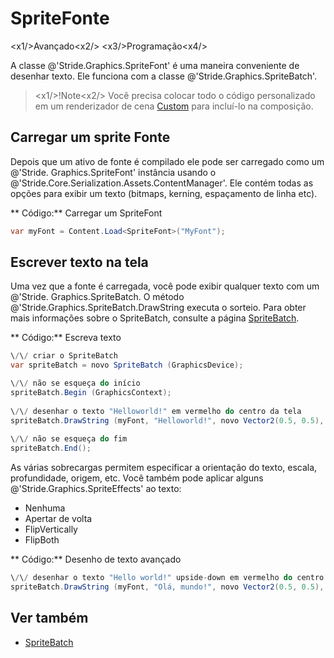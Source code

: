 # SpriteFonte

<x1\/>Avançado<x2\/>
<x3\/>Programação<x4\/>

A classe @'Stride.Graphics.SpriteFont' é uma maneira conveniente de desenhar texto. Ele funciona com a classe @'Stride.Graphics.SpriteBatch'.

> <x1\/>!Note<x2\/>
> Você precisa colocar todo o código personalizado em um renderizador de cena [Custom](../graphics-compositor/custom-scene-renderers.md) para incluí-lo na composição.

## Carregar um sprite Fonte

Depois que um ativo de fonte é compilado ele pode ser carregado como um @'Stride. Graphics.SpriteFont' instância usando o @'Stride.Core.Serialization.Assets.ContentManager'. Ele contém todas as opções para exibir um texto (bitmaps, kerning, espaçamento de linha etc).

** Código:** Carregar um SpriteFont

```cs
var myFont = Content.Load<SpriteFont>("MyFont");
```

## Escrever texto na tela

Uma vez que a fonte é carregada, você pode exibir qualquer texto com um @'Stride. Graphics.SpriteBatch. O método @'Stride.Graphics.SpriteBatch.DrawString executa o sorteio. Para obter mais informações sobre o SpriteBatch, consulte a página [SpriteBatch](spritebatch.md).

** Código:** Escreva texto

```cs
\/\/ criar o SpriteBatch
var spriteBatch = novo SpriteBatch (GraphicsDevice);

\/\/ não se esqueça do início
spriteBatch.Begin (GraphicsContext);
 
\/\/ desenhar o texto "Helloworld!" em vermelho do centro da tela
spriteBatch.DrawString (myFont, "Helloworld!", novo Vector2(0.5, 0.5), Color.Red);
 
\/\/ não se esqueça do fim
spriteBatch.End();
```

As várias sobrecargas permitem especificar a orientação do texto, escala, profundidade, origem, etc. Você também pode aplicar alguns @'Stride.Graphics.SpriteEffects' ao texto:

- Nenhuma
- Apertar de volta
- FlipVertically
- FlipBoth

** Código:** Desenho de texto avançado

```cs
\/\/ desenhar o texto "Hello world!" upside-down em vermelho do centro da tela
spriteBatch.DrawString (myFont, "Olá, mundo!", novo Vector2(0.5, 0.5), Color.Red, 0, novo Vector2(0, 0), novo Vector2(1,1), SpriteEffects. FlipVertically, 0);
```

## Ver também

* [SpriteBatch](spritebatch.md)